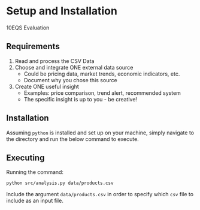 # Setup and Installation

10EQS Evaluation

## Requirements

1. Read and process the CSV Data
2. Choose and integrate ONE external data source
    - Could be pricing data, market trends, economic indicators, etc.
    - Document why you chose this source
3. Create ONE useful insight
    - Examples: price comparison, trend alert, recommended system
    - The specific insight is up to you - be creative!

## Installation

Assuming `python` is installed and set up on your machine, simply navigate to the directory and run the below command to execute.

## Executing

Running the command:

```code
python src/analysis.py data/products.csv
```

Include the argument `data/products.csv` in order to specify which `csv` file to include as an input file.
